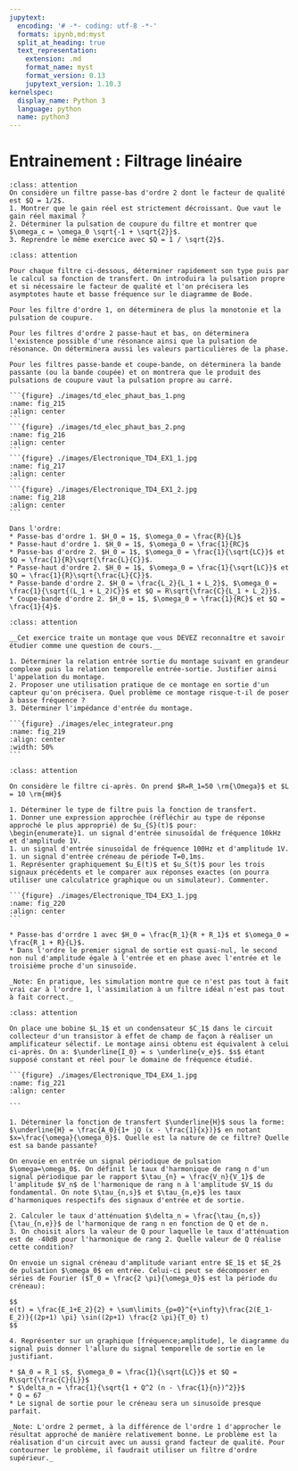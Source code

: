 ```yaml
---
jupytext:
  encoding: '# -*- coding: utf-8 -*-'
  formats: ipynb,md:myst
  split_at_heading: true
  text_representation:
    extension: .md
    format_name: myst
    format_version: 0.13
    jupytext_version: 1.10.3
kernelspec:
  display_name: Python 3
  language: python
  name: python3
---
```

# Entrainement : Filtrage linéaire

````{admonition} Pulsation de coupure d'un filtre d'ordre 2
:class: attention
On considère un filtre passe-bas d'ordre 2 dont le facteur de qualité est $Q = 1/2$.
1. Montrer que le gain réel est strictement décroissant. Que vaut le gain réel maximal ?
2. Déterminer la pulsation de coupure du filtre et montrer que $\omega_c = \omega_0 \sqrt{-1 + \sqrt{2}}$.
3. Reprendre le même exercice avec $Q = 1 / \sqrt{2}$.
````

````{admonition} Etude fréquentielle 
:class: attention

Pour chaque filtre ci-dessous, déterminer rapidement son type puis par le calcul sa fonction de transfert. On introduira la pulsation propre et si nécessaire le facteur de qualité et l'on précisera les asymptotes haute et basse fréquence sur le diagramme de Bode.

Pour les filtre d'ordre 1, on déterminera de plus la monotonie et la pulsation de coupure.

Pour les filtres d'ordre 2 passe-haut et bas, on déterminera l'existence possible d'une résonance ainsi que la pulsation de résonance. On déterminera aussi les valeurs particulières de la phase.

Pour les filtres passe-bande et coupe-bande, on déterminera la bande passante (ou la bande coupée) et on montrera que le produit des pulsations de coupure vaut la pulsation propre au carré.

```{figure} ./images/td_elec_phaut_bas_1.png
:name: fig_215
:align: center
```
```{figure} ./images/td_elec_phaut_bas_2.png
:name: fig_216
:align: center
```
```{figure} ./images/Electronique_TD4_EX1_1.jpg
:name: fig_217
:align: center
```
```{figure} ./images/Electronique_TD4_EX1_2.jpg
:name: fig_218
:align: center
```
````

````{topic} Eléments de réponse (sans justification)
Dans l'ordre:
* Passe-bas d'ordre 1. $H_0 = 1$, $\omega_0 = \frac{R}{L}$
* Passe-haut d'ordre 1. $H_0 = 1$, $\omega_0 = \frac{1}{RC}$
* Passe-bas d'ordre 2. $H_0 = 1$, $\omega_0 = \frac{1}{\sqrt{LC}}$ et $Q = \frac{1}{R}\sqrt{\frac{L}{C}}$.
* Passe-haut d'ordre 2. $H_0 = 1$, $\omega_0 = \frac{1}{\sqrt{LC}}$ et $Q = \frac{1}{R}\sqrt{\frac{L}{C}}$.
* Passe-bande d'ordre 2. $H_0 = \frac{L_2}{L_1 + L_2}$, $\omega_0 = \frac{1}{\sqrt{(L_1 + L_2)C}}$ et $Q = R\sqrt{\frac{C}{L_1 + L_2}}$.
* Coupe-bande d'ordre 2. $H_0 = 1$, $\omega_0 = \frac{1}{RC}$ et $Q = \frac{1}{4}$.
````


````{admonition} Intégrateur pur  
:class: attention

__Cet exercice traite un montage que vous DEVEZ reconnaître et savoir étudier comme une question de cours.__  

1. Déterminer la relation entrée sortie du montage suivant en grandeur complexe puis la relation temporelle entrée-sortie. Justifier ainsi l'appelation du montage.
2. Proposer une utilisation pratique de ce montage en sortie d'un capteur qu'on précisera. Quel problème ce montage risque-t-il de poser à basse fréquence ?
3. Déterminer l'impédance d'entrée du montage.

```{figure} ./images/elec_integrateur.png
:name: fig_219
:align: center
:width: 50%
```
````

````{admonition} Réponse d'un filtre d'ordre 1 
:class: attention

On considère le filtre ci-après. On prend $R=R_1=50 \rm{\Omega}$ et $L = 10 \rm{mH}$

1. Déterminer le type de filtre puis la fonction de transfert.
1. Donner une expression approchée (réfléchir au type de réponse approché le plus approprié) de $u_{S}(t)$ pour:
\begin{enumerate}1. un signal d'entrée sinusoïdal de fréquence 10kHz et d'amplitude 1V.
1. un signal d'entrée sinusoïdal de fréquence 100Hz et d'amplitude 1V.
1. un signal d'entrée créneau de période T=0,1ms.
1. Représenter graphiquement $u_E(t)$ et $u_S(t)$ pour les trois signaux précédents et le comparer aux réponses exactes (on pourra utiliser une calculatrice graphique ou un simulateur). Commenter.

```{figure} ./images/Electronique_TD4_EX3_1.jpg
:name: fig_220
:align: center
```
````

````{topic} Eléments de réponse (sans justification)
* Passe-bas d'orrdre 1 avec $H_0 = \frac{R_1}{R + R_1}$ et $\omega_0 = \frac{R_1 + R}{L}$.
* Dans l'ordre le premier signal de sortie est quasi-nul, le second non nul d'amplitude égale à l'entrée et en phase avec l'entrée et le troisième proche d'un sinusoïde.

_Note: En pratique, les simulation montre que ce n'est pas tout à fait vrai car à l'ordre 1, l'assimilation à un filtre idéal n'est pas tout à fait correct._
````


````{admonition} Réponse d'un filtre d'ordre 2 
:class: attention

On place une bobine $L_1$ et un condensateur $C_1$ dans le circuit collecteur d'un transistor à effet de champ de façon à réaliser un amplificateur sélectif. Le montage ainsi obtenu est équivalent à celui ci-après. On a: $\underline{I_0} = s \underline{v_e}$. $s$ étant supposé constant et réel pour le domaine de fréquence étudié.

```{figure} ./images/Electronique_TD4_EX4_1.jpg
:name: fig_221
:align: center

```

1. Déterminer la fonction de transfert $\underline{H}$ sous la forme: $\underline{H} = \frac{A_0}{1+ jQ (x - \frac{1}{x})}$ en notant $x=\frac{\omega}{\omega_0}$. Quelle est la nature de ce filtre? Quelle est sa bande passante?

On envoie en entrée un signal périodique de pulsation $\omega=\omega_0$. On définit le taux d'harmonique de rang n d'un signal périodique par le rapport $\tau_{n} = \frac{V_n}{V_1}$ de l'amplitude $V_n$ de l'harmonique de rang n à l'amplitude $V_1$ du fondamental. On note $\tau_{n,s}$ et $\tau_{n,e}$ les taux d'harmoniques respectifs des signaux d'entrée et de sortie.

2. Calculer le taux d'atténuation $\delta_n = \frac{\tau_{n,s}}{\tau_{n,e}}$ de l'harmonique de rang n en fonction de Q et de n.
3. On choisit alors la valeur de Q pour laquelle le taux d'atténuation est de -40dB pour l'harmonique de rang 2. Quelle valeur de Q réalise cette condition? 

On envoie un signal créneau d'amplitude variant entre $E_1$ et $E_2$ de pulsation $\omega_0$ en entrée. Celui-ci peut se décomposer en séries de Fourier ($T_0 = \frac{2 \pi}{\omega_0}$ est la période du créneau):

$$
e(t) = \frac{E_1+E_2}{2} + \sum\limits_{p=0}^{+\infty}\frac{2(E_1-E_2)}{(2p+1) \pi} \sin((2p+1) \frac{2 \pi}{T_0} t)
$$

4. Représenter sur un graphique [fréquence;amplitude], le diagramme du signal puis donner l'allure du signal temporelle de sortie en le justifiant. 
````

````{topic} Eléments de réponse (sans justification)
* $A_0 = R_1 s$, $\omega_0 = \frac{1}{\sqrt{LC}}$ et $Q = R\sqrt{\frac{C}{L}}$
* $\delta_n = \frac{1}{\sqrt{1 + Q^2 (n - \frac{1}{n})^2}}$
* Q = 67
* Le signal de sortie pour le créneau sera un sinusoïde presque parfait.

_Note: L'ordre 2 permet, à la différence de l'ordre 1 d'approcher le résultat approché de manière relativement bonne. Le problème est la réalisation d'un circuit avec un aussi grand facteur de qualité. Pour contourner le problème, il faudrait utiliser un filtre d'ordre supérieur._
````
